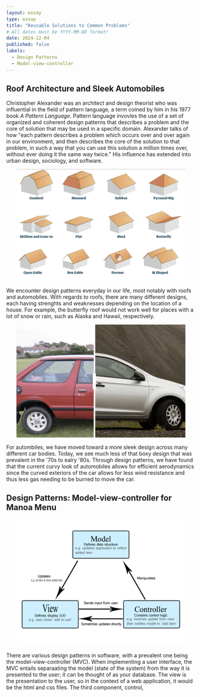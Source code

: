 ```yaml
---
layout: essay
type: essay
title: "Reusable Solutions to Common Problems"
# All dates must be YYYY-MM-DD format!
date: 2024-12-04
published: false
labels:
  - Design Patterns
  - Model-view-controller
---
```


## Roof Architecture and Sleek Automobiles

Christopher Alexander was an architect and design theorist who was influential in the field of pattern language, a term coined by him in his 1977 book *A Pattern Language*. Pattern language invovles the use of a set of organized and coherent design patterns that describes a problem and the core of solution that may be used in a specific domain. Alexander talks of how "each pattern describes a problem which occurs over and over again in our environment, and then describes the core of the solution to that problem, in such a way that you can use this solution a million times over, without ever doing it the same way twice." His influence has extended into urban design, sociology, and software.

<div align="center">
  <img width="450px" src="./img/design-patterns/roof-designs.png" class="center rounded float-start pe-4 img-thumbnail">
</div>

We encounter design patterns everyday in our life, most notably with roofs and automobiles. With regards to roofs, there are many different designs, each having strenghts and weaknesses depending on the location of a house. For example, the butterfly roof would not work well for places with a lot of snow or rain, such as Alaska and Hawaii, respectively.

<div align="center">
  <img width="450px" src="./img/design-patterns/car-designs.png" class="center rounded float-start pe-4 img-thumbnail">
</div>

For autombiles, we have moved toward a more sleek design across many different car bodies. Today, we see much less of that boxy design that was prevalent in the '70s to ealry '80s. Through design patterns, we have found that the current curvy look of automobiles allows for efficient aerodynamics since the curved exteriors of the car allows for less wind resistance and thus less gas needing to be burned to move the car.

## Design Patterns: Model-view-controller for Manoa Menu

<div align="center">
  <img width="450px" src="./img/design-patterns/mvc.png" class="center rounded float-start pe-4 img-thumbnail">
</div>

There are various design patterns in software, with a prevalent one being the model-view-controller (MVC). When implementing a user interface, the MVC entails separaating the model (state of the system) from the way it is presented to the user; it can be thought of as your database. The view is the presentation to the user, so in the context of a web application, it would be the html and css files. The third component, control,
